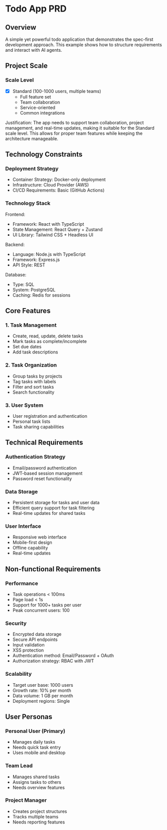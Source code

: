 # Todo App PRD

## Overview

A simple yet powerful todo application that demonstrates the spec-first development approach. This example shows how to structure requirements and interact with AI agents.

## Project Scale

### Scale Level
- [x] Standard (100-1000 users, multiple teams)
  - Full feature set
  - Team collaboration
  - Service-oriented
  - Common integrations

Justification: The app needs to support team collaboration, project management, and real-time updates, making it suitable for the Standard scale level. This allows for proper team features while keeping the architecture manageable.

## Technology Constraints

### Deployment Strategy
- Container Strategy: Docker-only deployment
- Infrastructure: Cloud Provider (AWS)
- CI/CD Requirements: Basic (GitHub Actions)

### Technology Stack
Frontend:
- Framework: React with TypeScript
- State Management: React Query + Zustand
- UI Library: Tailwind CSS + Headless UI

Backend:
- Language: Node.js with TypeScript
- Framework: Express.js
- API Style: REST

Database:
- Type: SQL
- System: PostgreSQL
- Caching: Redis for sessions

## Core Features

### 1. Task Management
- Create, read, update, delete tasks
- Mark tasks as complete/incomplete
- Set due dates
- Add task descriptions

### 2. Task Organization
- Group tasks by projects
- Tag tasks with labels
- Filter and sort tasks
- Search functionality

### 3. User System
- User registration and authentication
- Personal task lists
- Task sharing capabilities

## Technical Requirements

### Authentication Strategy
- Email/password authentication
- JWT-based session management
- Password reset functionality

### Data Storage
- Persistent storage for tasks and user data
- Efficient query support for task filtering
- Real-time updates for shared tasks

### User Interface
- Responsive web interface
- Mobile-first design
- Offline capability
- Real-time updates

## Non-functional Requirements

### Performance
- Task operations < 100ms
- Page load < 1s
- Support for 1000+ tasks per user
- Peak concurrent users: 100

### Security
- Encrypted data storage
- Secure API endpoints
- Input validation
- XSS protection
- Authentication method: Email/Password + OAuth
- Authorization strategy: RBAC with JWT

### Scalability
- Target user base: 1000 users
- Growth rate: 10% per month
- Data volume: 1 GB per month
- Deployment regions: Single

## User Personas

### Personal User (Primary)
- Manages daily tasks
- Needs quick task entry
- Uses mobile and desktop

### Team Lead
- Manages shared tasks
- Assigns tasks to others
- Needs overview features

### Project Manager
- Creates project structures
- Tracks multiple teams
- Needs reporting features 